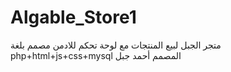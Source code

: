 # Algable_Store1
متجر الجبل لبيع المنتجات مع لوحة تحكم للادمن مصمم بلغة php+html+js+css+mysql المصمم أحمد جبل 
